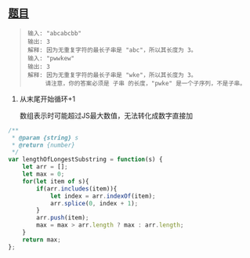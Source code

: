 ## [题目](https://leetcode-cn.com/problems/plus-one)



> ```
> 输入: "abcabcbb"
> 输出: 3 
> 解释: 因为无重复字符的最长子串是 "abc"，所以其长度为 3。
> 输入: "pwwkew"
> 输出: 3
> 解释: 因为无重复字符的最长子串是 "wke"，所以其长度为 3。
>      请注意，你的答案必须是 子串 的长度，"pwke" 是一个子序列，不是子串。
> ```

1. 从末尾开始循环+1

   数组表示时可能超过JS最大数值，无法转化成数字直接加

```javascript
/**
 * @param {string} s
 * @return {number}
 */
var lengthOfLongestSubstring = function(s) {
    let arr = [];
    let max = 0;
    for(let item of s){
        if(arr.includes(item)){
            let index = arr.indexOf(item);
            arr.splice(0, index + 1);
        }
        arr.push(item);
        max = max > arr.length ? max : arr.length;
    }
    return max;
};
```

